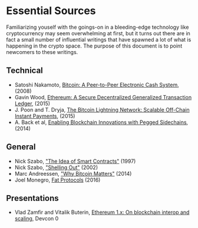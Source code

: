 
# Essential Sources
Familiarizing youself with the goings-on in a bleeding-edge technology like cryptocurrency may seem overwhelming at first, but it turns out there are in fact a small number of influential writings that have spawned a lot of what is happening in the crypto space.  The purpose of this document is to point newcomers to these writings.


## Technical
- Satoshi Nakamoto, [Bitcoin: A Peer-to-Peer Electronic Cash System](https://bitcoin.org/bitcoin.pdf), (2008)
- Gavin Wood, [Ethereum: A Secure Decentralized Generalized Transaction Ledger](https://ethereum.github.io/yellowpaper/paper.pdf), (2015)
- J. Poon and T. Dryja, [The Bitcoin Lightning Network: Scalable Off-Chain Instant Payments](https://lightning.network/lightning-network-paper.pdf), (2015)
- A. Back et al, [Enabling Blockchain Innovations with Pegged Sidechains](https://blockstream.com/sidechains.pdf), (2014)

## General

- Nick Szabo, ["The Idea of Smart Contracts"](https://nakamotoinstitute.org/the-idea-of-smart-contracts/) (1997)
- Nick Szabo, ["Shelling Out"](https://nakamotoinstitute.org/shelling-out/) (2002)
- Marc Andreessen, ["Why Bitcoin Matters"](https://dealbook.nytimes.com/2014/01/21/why-bitcoin-matters/
) (2014)
- Joel Monegro, [Fat Protocols](https://www.usv.com/writing/2016/08/fat-protocols/) (2016)

## Presentations

- Vlad Zamfir and Vitalik Buterin, [Ethereum 1.x: On blockchain interop and scaling](https://youtu.be/fwEsXBDFk6c), Devcon 0
